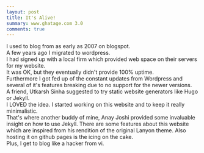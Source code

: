 ```yaml
---
layout: post
title: It's Alive!
summary: www.ghatage.com 3.0
comments: true
---
```


I used to blog from as early as 2007 on blogspot.
<br>A few years ago I migrated to wordpress.
<br>I had signed up with a local firm which provided web space on their servers for my website.
<br>It was OK, but they eventually didn't provide 100% uptime.
<br>Furthermore I got fed up of the constant updates from Wordpress and several of it's features breaking due to no support for the newer versions.
<br>A friend, Utkarsh Sinha suggested to try static website generators like Hugo or Jekyll. <br> I LOVED the idea.
I started working on this website and to keep it really minimalistic. <br>That's where another buddy of mine, Anay Joshi provided some invaluable insight on how to use Jekyll. There are some features about this website which are inspired from his rendition of the original Lanyon theme.
Also hosting it on github pages is the icing on the cake.
<br>Plus, I get to blog like a hacker from vi.

